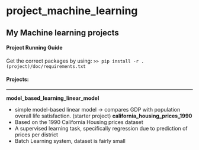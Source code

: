 # project_machine_learning
## My Machine learning projects

#### Project Running Guide

Get the correct packages by using:
`>> pip install -r .(project)/doc/requirements.txt `

#### Projects:
---

__model_based_learning_linear_model__ 
- simple model-based linear model -> compares GDP with population overall life satisfaction. (starter project)
__california_housing_prices_1990__ 
- Based on the 1990 California Housing prices dataset 
- A supervised learning task, specifically regression due to prediction of prices per district
- Batch Learning system, dataset is fairly small